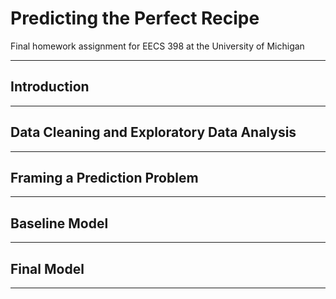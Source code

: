# Predicting the Perfect Recipe

Final homework assignment for EECS 398 at the University of Michigan

---

## Introduction 

---

## Data Cleaning and Exploratory Data Analysis

---

## Framing a Prediction Problem

---

## Baseline Model

---

## Final Model

---

